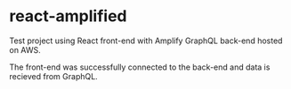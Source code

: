 # react-amplified

Test project using React front-end with Amplify GraphQL back-end hosted on AWS.

The front-end was successfully connected to the back-end and data is recieved from GraphQL.
